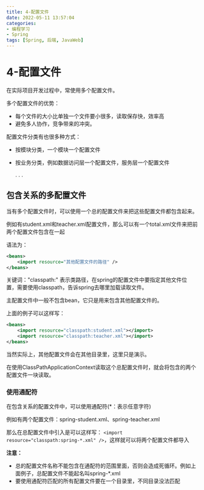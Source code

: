 ```yaml
---
title: 4-配置文件
date: 2022-05-11 13:57:04
categories: 
- 编程学习
- Spring
tags: [Spring, 后端, JavaWeb]
---
```




# 4-配置文件

在实际项目开发过程中，常使用多个配置文件。

多个配置文件的优势：

- 每个文件的大小比单独一个文件要小很多，读取保存快，效率高
- 避免多人协作，竞争带来的冲突。

配置文件分类有也很多种方式：

- 按模块分类，一个模块一个配置文件

- 按业务分类，例如数据访问层一个配置文件，服务层一个配置文件
  
    . . .

## 包含关系的多配置文件

当有多个配置文件时，可以使用一个总的配置文件来把这些配置文件都包含起来。

例如有student.xml和teacher.xml配置文件，那么可以有一个total.xml文件来把前两个配置文件包含在一起

语法为：

```xml
<beans>
    <import resource="其他配置文件的路径" />
</beans>
```

关键词："classpath:" 表示类路径，在spring的配置文件中要指定其他文件位置，需要使用classpath，告诉spring去哪里加载读取文件。

主配置文件中一般不包含bean，它只是用来包含其他配置文件的。

上面的例子可以这样写：

```xml
<beans>
    <import resource="classpath:student.xml"></import>
    <import resource="classpath:teacher.xml"></import>
</beans>
```

当然实际上，其他配置文件会在其他目录里，这里只是演示。

在使用ClassPathApplicationContext读取这个总配置文件时，就会将包含的两个配置文件一块读取。

### 使用通配符

在包含关系的配置文件中，可以使用通配符(*：表示任意字符)

例如有两个配置文件：spring-student.xml、spring-teacher.xml

那么在总配置文件中引入是可以这样写：
`<import resource="classpath:spring-*.xml" />`，这样就可以将两个配置文件都导入

**注意：**

- 总的配置文件名称不能包含在通配符的范围里面，否则会造成死循环。例如上面例子，总配置文件不能起名叫spring-*.xml
- 要使用通配符匹配的所有配置文件要在一个目录里，不同目录没法匹配